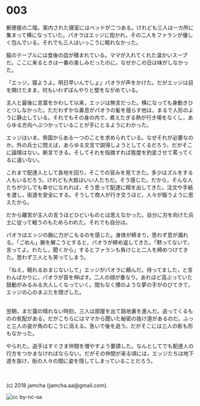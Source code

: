 # 003

郵便屋の二階，案内された寝室にはベッドが二つある。けれども三人は一カ所に集まって横になっていた。パオラはエッジに抱かれ，その二人をファランが優しく包んでいる。それでも三人はいっこうに眠れなかった。  

脇のテーブルには食後の皿が積まれている。ママが入れてくれた温かいスープだ。ここに来るときは一番の楽しみだったのに。なぜかこの日は味がしなかった。  

「エッジ，寝ようよ。明日早いんでしょ」パオラが声をかけた。だがエッジは目を開けたまま，何もいわずぼんやりと壁をながめている。  

主人と最後に言葉をかわして以来，エッジは無言だった。横になっても身動きひとつしなかった。ただわずかな鼻息がパオラの髪を揺らす他は，まるで人形のように静止している。それでもその身の内で，煮えたぎる熱が行き場をなくし，あらゆる方向へぶつかっていることが手にとるようにわかった。  

エッジはいま，帝国からある一つのことを求められている。なぜそれが必要なのか。外の兵士に問えば，あらゆる文言で説得しようとしてくるだろう。だがそこに論理はない。断言できる。そしてそれを指摘すれば態度を豹変させて罵ってくるに違いない。  

これまで配達人として各地を回り，そこでの営みを見てきた。多少はズルをする人もいるだろう。けれども大抵はいい人たちだ。そう感じた。だから，そんな人たちが少しでも幸せになれれば，そう思って配達に精を出してきた。注文や手紙を渡し，街道を安全にする。そうして商人が行き交うほど，人々が賑うように思えたから。  

だから離宮が主人の言うほどひどいものとは思えなかった。自分に刃を向けた兵士に従って戦うのもためらわれた。それでも自分は。  

パオラはエッジの腕に力がこもるのを感じた。身体が締まり，思わず息が漏れる。「ごめん」腕を解こうとすると，パオラが締め返してきた。「黙ってないで，言ってよ。わたし，聞くから」するとファランも負けじと二人を締めつけてきた。思わず三人とも笑ってしまう。  

「ねえ，眠れるおまじないして」エッジがパオラに頼んだ。待ってました，と言わんばかりに，パオラが首を伸ばす。二人の顔が重なり，あれほど高ぶっていた鼓動がみるみる大人しくなっていく。間もなく煙のような夢の手がのびてきて，エッジの心のまぶたを閉ざした。  

<br>  
翌朝，まだ靄の晴れない時刻，三人は部屋を出て路地裏を進んだ。追ってくるものの気配がある。だがこちらにはママから聞いた秘密の抜け道があるのだ。ふっと三人の姿が角のむこうに消える。急いで後を追う。だがそこには三人の影も形もなかった。  

やられた。追手はすぐさま仲間を増やすよう要請した。なんとしてでも配達人の行方をつかまなければならない。だがその仲間が来る頃には，エッジたちは地下道を抜け，街の人々の間に姿を隠してしまっていることだろう。  

<br>  
<br>  
(c) 2018 jamcha (jamcha.aa@gmail.com).  

![cc by-nc-sa](http://i.creativecommons.org/l/by-nc-sa/4.0/88x31.png)
